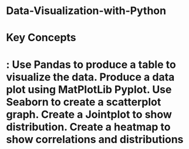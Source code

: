 # Data-Visualization-with-Python
<h1>Key Concepts<h1>: 
Use Pandas to produce a table to visualize the data. 
Produce a data plot using MatPlotLib Pyplot. Use Seaborn to create a scatterplot graph. 
Create a Jointplot to show distribution. 
Create a heatmap to show correlations and distributions
